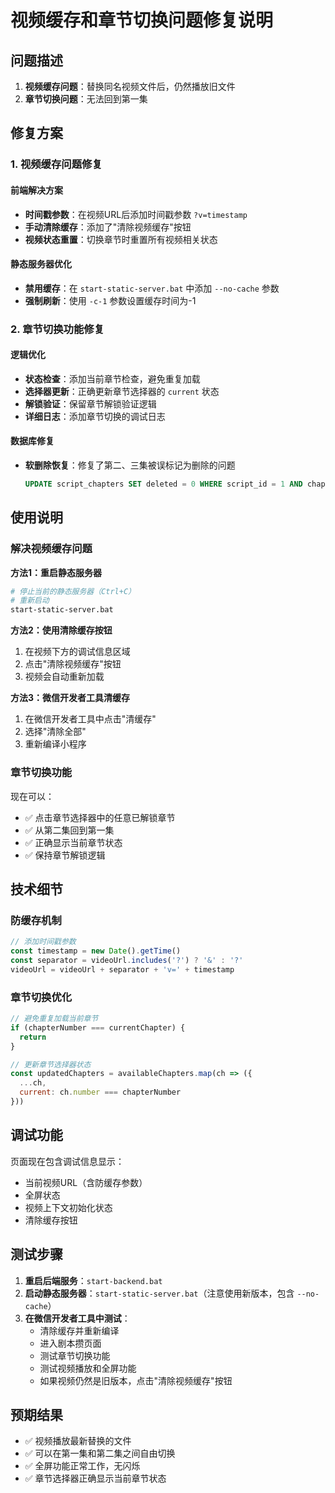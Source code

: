 # 视频缓存和章节切换问题修复说明

## 问题描述

1. **视频缓存问题**：替换同名视频文件后，仍然播放旧文件
2. **章节切换问题**：无法回到第一集

## 修复方案

### 1. 视频缓存问题修复

#### 前端解决方案
- **时间戳参数**：在视频URL后添加时间戳参数 `?v=timestamp`
- **手动清除缓存**：添加了"清除视频缓存"按钮
- **视频状态重置**：切换章节时重置所有视频相关状态

#### 静态服务器优化
- **禁用缓存**：在 `start-static-server.bat` 中添加 `--no-cache` 参数
- **强制刷新**：使用 `-c-1` 参数设置缓存时间为-1

### 2. 章节切换功能修复

#### 逻辑优化
- **状态检查**：添加当前章节检查，避免重复加载
- **选择器更新**：正确更新章节选择器的 `current` 状态
- **解锁验证**：保留章节解锁验证逻辑
- **详细日志**：添加章节切换的调试日志

#### 数据库修复
- **软删除恢复**：修复了第二、三集被误标记为删除的问题
  ```sql
  UPDATE script_chapters SET deleted = 0 WHERE script_id = 1 AND chapter_number IN (2, 3);
  ```

## 使用说明

### 解决视频缓存问题

**方法1：重启静态服务器**
```bash
# 停止当前的静态服务器（Ctrl+C）
# 重新启动
start-static-server.bat
```

**方法2：使用清除缓存按钮**
1. 在视频下方的调试信息区域
2. 点击"清除视频缓存"按钮
3. 视频会自动重新加载

**方法3：微信开发者工具清缓存**
1. 在微信开发者工具中点击"清缓存"
2. 选择"清除全部"
3. 重新编译小程序

### 章节切换功能

现在可以：
- ✅ 点击章节选择器中的任意已解锁章节
- ✅ 从第二集回到第一集
- ✅ 正确显示当前章节状态
- ✅ 保持章节解锁逻辑

## 技术细节

### 防缓存机制
```javascript
// 添加时间戳参数
const timestamp = new Date().getTime()
const separator = videoUrl.includes('?') ? '&' : '?'
videoUrl = videoUrl + separator + 'v=' + timestamp
```

### 章节切换优化
```javascript
// 避免重复加载当前章节
if (chapterNumber === currentChapter) {
  return
}

// 更新章节选择器状态
const updatedChapters = availableChapters.map(ch => ({
  ...ch,
  current: ch.number === chapterNumber
}))
```

## 调试功能

页面现在包含调试信息显示：
- 当前视频URL（含防缓存参数）
- 全屏状态
- 视频上下文初始化状态
- 清除缓存按钮

## 测试步骤

1. **重启后端服务**：`start-backend.bat`
2. **启动静态服务器**：`start-static-server.bat`（注意使用新版本，包含 `--no-cache`）
3. **在微信开发者工具中测试**：
   - 清除缓存并重新编译
   - 进入剧本攒页面
   - 测试章节切换功能
   - 测试视频播放和全屏功能
   - 如果视频仍然是旧版本，点击"清除视频缓存"按钮

## 预期结果

- ✅ 视频播放最新替换的文件
- ✅ 可以在第一集和第二集之间自由切换
- ✅ 全屏功能正常工作，无闪烁
- ✅ 章节选择器正确显示当前章节状态
